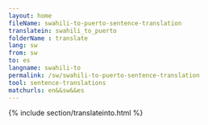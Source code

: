 ```yaml
---
layout: home
fileName: swahili-to-puerto-sentence-translation
translatein: swahili_to_puerto
folderName : translate
lang: sw
from: sw
to: es
langname: swahili-to
permalink: /sw/swahili-to-puerto-sentence-translation
tool: sentence-translations
matchurls: en&&sw&&es
---
```

{% include section/translateinto.html %}

